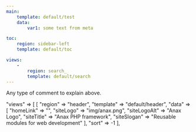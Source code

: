 ```yaml
---
main:
    template: default/test
    data:
        var1: some text from meta

toc:
    region: sidebar-left
    template: default/toc

views:
    -
        region: search_
        template: default/search
---
```



Any type of comment to explain above.

"views" => [
    [
        "region" => "header",
        "template" => "default/header",
        "data" => [
            "homeLink"      => "",
            "siteLogo"      => "img/anax.png",
            "siteLogoAlt"   => "Anax Logo",
            "siteTitle"     => "Anax PHP framework",
            "siteSlogan"    => "Reusable modules for web development"
        ],
        "sort" => -1
    ],
